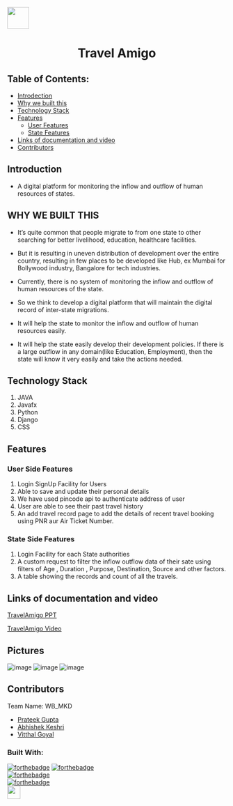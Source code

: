 
<a href="https://hack36.com"> <img src="http://bit.ly/BuiltAtHack36" height=50px> </a>
<p align="center">
</p>


<h1 align="center">Travel Amigo</h1>

## Table of Contents:
- [Introdection](#introduction)
- [Why we built this](#why-we-built-this)
- [Technology Stack](#technology-stack)
- [Features](#features)
	* [User Features](#user-side-features)
	* [State Features](#state-side-features)
- [Links of documentation and video](#links-of-documentation-and-video)
- [Contributors](#contributors)
 
## Introduction
 * A digital platform for monitoring the inflow and outflow of human resources of states.
 
  
## WHY WE BUILT THIS

* 	It’s quite common that people migrate to from one state to other searching for better livelihood, education, healthcare facilities.
	
* 	But it is resulting in uneven distribution of development over the entire country, resulting in few places to be developed like  Hub, ex Mumbai for Bollywood industry, Bangalore for tech industries.

* 	Currently, there is no system of monitoring the inflow and outflow of human resources of the state.

* 	So we think to develop a digital platform that will maintain the digital record of inter-state migrations.

* 	It will help the state to monitor the inflow and outflow of human resources easily.

* 	It will help the state easily develop their development policies. If there is a large outflow in any domain(like Education, Employment), then the state will know it very easily and take the actions needed. 


## Technology Stack
  1) JAVA
  2) Javafx
  3) Python
  4) Django
  5) CSS

## Features

### User Side Features
 1) Login SignUp Facility for Users
 2) Able to save and update their personal details
 3) We have used pincode api to authenticate address of user
 4) User are able to see their past travel history
 5)  An add travel record page to add the details of recent travel booking using PNR aur Air Ticket Number.

### State Side Features
 1) Login Facility for each State authorities
 2) A custom request to filter the inflow outflow data of their sate using filters of Age , Duration , Purpose, Destination, Source and other factors.
 3) A table showing the records and count of all the travels.



  
## Links of documentation and video
[TravelAmigo PPT](https://docs.google.com/presentation/d/1SrB7kCVv4JhLUOCFiBg-Fpy6guMQde4aG5oD6xsV_Ds/edit?usp=sharing)

[TravelAmigo Video](https://youtu.be/uCebfskd5Nk)

## Pictures
![image](https://user-images.githubusercontent.com/60318491/115683879-805c5280-a374-11eb-9ba0-7e9e817703e8.png)
![image](https://user-images.githubusercontent.com/60318491/115683951-923df580-a374-11eb-817f-424ae2efbf2b.png)
![image](https://user-images.githubusercontent.com/60318491/115684142-b994c280-a374-11eb-9401-3f545f8e709a.png)


## Contributors

Team Name: WB_MKD

* [Prateek Gupta](https://github.com/Prat2404)
* [Abhishek Keshri](https://github.com/abhikeshri10)
* [Vitthal Goyal](https://github.com/vitthalgoyal)
### Built With:
[![forthebadge](https://forthebadge.com/images/badges/made-with-java.svg)](https://forthebadge.com)
[![forthebadge](https://forthebadge.com/images/badges/made-with-python.svg)](https://forthebadge.com)<br>
[![forthebadge](https://forthebadge.com/images/badges/uses-css.svg)](https://forthebadge.com)<br>
[![forthebadge](https://forthebadge.com/images/badges/built-with-love.svg)](https://forthebadge.com)<br>
<a href="https://hack36.com"> <img src="http://bit.ly/BuiltAtHack36" height=30px> </a>
